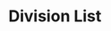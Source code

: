 # Division List

<!-- Use the <api-doc> element to specify a group of endpoints with a certain tag.
Open the Writerside review to the right to see the result. -->

<api-endpoint openapi-path="../openapi.json" endpoint="/dict/division" method="get"/>